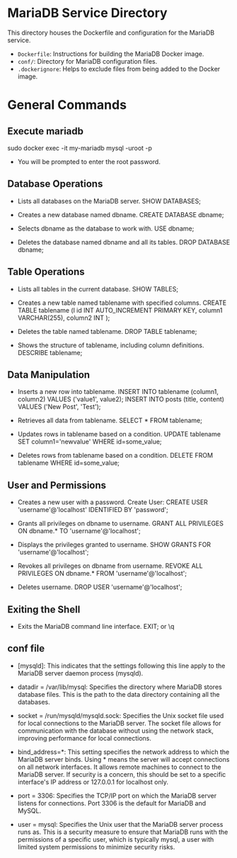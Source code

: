 # MariaDB Service Directory

This directory houses the Dockerfile and configuration for the MariaDB service.

- `Dockerfile`: Instructions for building the MariaDB Docker image.
- `conf/`: Directory for MariaDB configuration files.
- `.dockerignore`: Helps to exclude files from being added to the Docker image.

# General Commands
## Execute mariadb
sudo docker exec -it my-mariadb mysql -uroot -p
- You will be prompted to enter the root password.

## Database Operations
- Lists all databases on the MariaDB server.
SHOW DATABASES;

- Creates a new database named dbname.
CREATE DATABASE dbname;

- Selects dbname as the database to work with.
USE dbname;

- Deletes the database named dbname and all its tables.
DROP DATABASE dbname;

## Table Operations
- Lists all tables in the current database.
SHOW TABLES;

- Creates a new table named tablename with specified columns.
CREATE TABLE tablename (l
    id INT AUTO_INCREMENT PRIMARY KEY,
    column1 VARCHAR(255),
    column2 INT
);

- Deletes the table named tablename.
DROP TABLE tablename;

- Shows the structure of tablename, including column definitions.
DESCRIBE tablename;

## Data Manipulation
- Inserts a new row into tablename.
INSERT INTO tablename (column1, column2) VALUES ('value1', value2);
INSERT INTO posts (title, content) VALUES ('New Post', 'Test');

- Retrieves all data from tablename.
SELECT * FROM tablename;

- Updates rows in tablename based on a condition.
UPDATE tablename SET column1='newvalue' WHERE id=some_value;

- Deletes rows from tablename based on a condition.
DELETE FROM tablename WHERE id=some_value;

## User and Permissions
- Creates a new user with a password.
Create User: CREATE USER 'username'@'localhost' IDENTIFIED BY 'password';

- Grants all privileges on dbname to username.
GRANT ALL PRIVILEGES ON dbname.* TO 'username'@'localhost';

- Displays the privileges granted to username.
SHOW GRANTS FOR 'username'@'localhost';

- Revokes all privileges on dbname from username.
REVOKE ALL PRIVILEGES ON dbname.* FROM 'username'@'localhost';

- Deletes username.
DROP USER 'username'@'localhost';

## Exiting the Shell
- Exits the MariaDB command line interface.
EXIT; or \q


## conf file 
- [mysqld]: This indicates that the settings following this line apply to the MariaDB server daemon process (mysqld).

- datadir = /var/lib/mysql: Specifies the directory where MariaDB stores database files. This is the path to the data directory containing all the databases.

- socket = /run/mysqld/mysqld.sock: Specifies the Unix socket file used for local connections to the MariaDB server. The socket file allows for communication with the database without using the network stack, improving performance for local connections.

- bind_address=*: This setting specifies the network address to which the MariaDB server binds. Using * means the server will accept connections on all network interfaces. It allows remote machines to connect to the MariaDB server. If security is a concern, this should be set to a specific interface's IP address or 127.0.0.1 for localhost only.

- port = 3306: Specifies the TCP/IP port on which the MariaDB server listens for connections. Port 3306 is the default for MariaDB and MySQL.

- user = mysql: Specifies the Unix user that the MariaDB server process runs as. This is a security measure to ensure that MariaDB runs with the permissions of a specific user, which is typically mysql, a user with limited system permissions to minimize security risks.